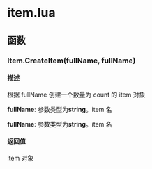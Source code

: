 # item.lua

## 函数

### Item.CreateItem(**fullName**, **fullName**)

#### 描述

根据 fullName 创建一个数量为 count 的 item 对象

**fullName**: 参数类型为**string**。item 名

**fullName**: 参数类型为**string**。item 名

#### 返回值

item 对象

